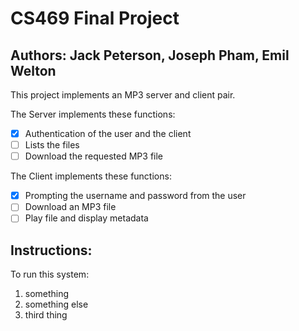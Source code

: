 # CS469 Final Project
## Authors: Jack Peterson, Joseph Pham, Emil Welton

This project implements an MP3 server and client pair.

The Server implements these functions:
- [x] Authentication of the user and the client
- [ ] Lists the files
- [ ] Download the requested MP3 file

The Client implements these functions:
- [x] Prompting the username and password from the user
- [ ] Download an MP3 file
- [ ] Play file and display metadata

## Instructions:
To run this system:
1. something
2. something else
3. third thing
